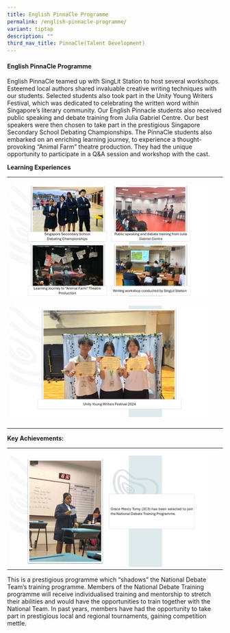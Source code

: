 ```yaml
---
title: English PinnaCle Programme
permalink: /english-pinnacle-programme/
variant: tiptap
description: ""
third_nav_title: PinnaCle(Talent Development)
---
```

<h4>English PinnaCle Programme</h4>
<p>English PinnaCle teamed up with SingLit Station to host several workshops.
Esteemed local authors shared invaluable creative writing techniques with
our students. Selected students also took part in the Unity Young Writers
Festival, which was dedicated to celebrating the written word within Singapore’s
literary community. Our English Pinnacle students also received public
speaking and debate training from Julia Gabriel Centre. Our best speakers
were then chosen to take part in the prestigious Singapore Secondary School
Debating Championships. The PinnaCle students also embarked on an enriching
learning journey, to experience a thought-provoking “Animal Farm” theatre
production. They had the unique opportunity to participate in a Q&amp;A
session and workshop with the cast.</p>
<p><strong>Learning Experiences</strong>
</p>
<table style="minWidth: 75px">
<colgroup>
<col>
<col>
<col>
</colgroup>
<tbody>
<tr>
<th rowspan="1" colspan="1">
<p></p>
<div class="isomer-image-wrapper">
<img style="width: 100%" height="auto" width="100%" alt="English Pinnacle  (1)" src="/images/Distinctive Programmes/English_Pinnacle___2_.jpg">
</div>
</th>
<th rowspan="1" colspan="1">
<p></p>
</th>
<th rowspan="1" colspan="1">
<p></p>
</th>
</tr>
<tr>
<td rowspan="1" colspan="1">
<p></p>
<div class="isomer-image-wrapper">
<img style="width: 100%" height="auto" width="100%" alt="English Pinnacle  (2)" src="/images/Distinctive Programmes/English_Pinnacle___3_.jpg">
</div>
</td>
<td rowspan="1" colspan="1">
<p></p>
</td>
<td rowspan="1" colspan="1">
<p></p>
</td>
</tr>
<tr>
<td rowspan="1" colspan="1">
<p></p>
</td>
<td rowspan="1" colspan="1">
<p></p>
</td>
<td rowspan="1" colspan="1">
<p></p>
</td>
</tr>
</tbody>
</table>
<p><strong>Key Achievements:</strong>
</p>
<table style="minWidth: 75px">
<colgroup>
<col>
<col>
<col>
</colgroup>
<tbody>
<tr>
<th rowspan="1" colspan="1">
<p></p>
<div class="isomer-image-wrapper">
<img style="width: 100%" height="auto" width="100%" alt="English Pinnacle  (3)" src="/images/Distinctive Programmes/English_Pinnacle___1_.jpg">
</div>
</th>
<th rowspan="1" colspan="1">
<p></p>
</th>
<th rowspan="1" colspan="1">
<p></p>
</th>
</tr>
</tbody>
</table>
<p>This is a prestigious programme which “shadows” the National Debate Team’s
training programme. Members of the National Debate Training programme will
receive individualised training and mentorship to stretch their abilities
and would have the opportunities to train together with the National Team.
In past years, members have had the opportunity to take part in prestigious
local and regional tournaments, gaining competition mettle.</p>